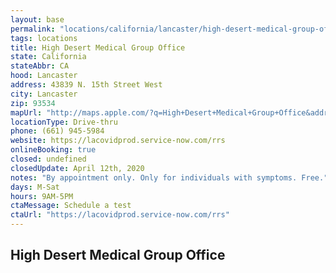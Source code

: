 ```yaml
---
layout: base
permalink: "locations/california/lancaster/high-desert-medical-group-office/"
tags: locations
title: High Desert Medical Group Office
state: California
stateAbbr: CA
hood: Lancaster
address: 43839 N. 15th Street West
city: Lancaster
zip: 93534
mapUrl: "http://maps.apple.com/?q=High+Desert+Medical+Group+Office&address=43839+N+15th+Street+West,Lancaster,California,93534"
locationType: Drive-thru
phone: (661) 945-5984
website: https://lacovidprod.service-now.com/rrs
onlineBooking: true
closed: undefined
closedUpdate: April 12th, 2020
notes: "By appointment only. Only for individuals with symptoms. Free."
days: M-Sat
hours: 9AM-5PM
ctaMessage: Schedule a test
ctaUrl: "https://lacovidprod.service-now.com/rrs"
---
```

## High Desert Medical Group Office